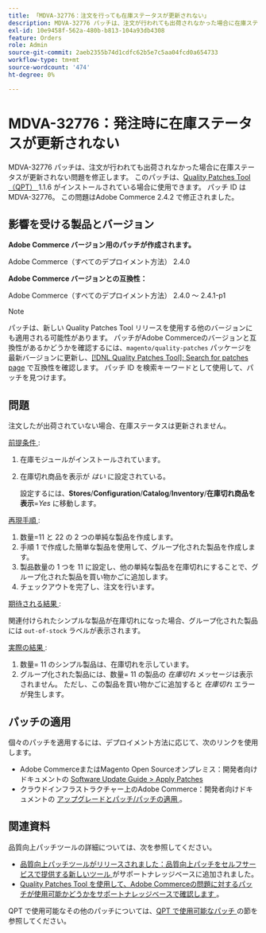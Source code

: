 ```yaml
---
title: 「MDVA-32776：注文を行っても在庫ステータスが更新されない」
description: MDVA-32776 パッチは、注文が行われても出荷されなかった場合に在庫ステータスが更新されない問題を修正します。 このパッチは、[Quality Patches Tool （QPT） ] （https://experienceleague.adobe.com/ja/docs/commerce-operations/upgrade-guide/patches/overview） 1.1.6 がインストールされている場合に利用できます。 パッチ ID は MDVA-32776。 この問題はAdobe Commerce 2.4.2 で修正されました。
exl-id: 10e9458f-562a-480b-b813-104a93db4308
feature: Orders
role: Admin
source-git-commit: 2aeb2355b74d1cdfc62b5e7c5aa04fcd0a654733
workflow-type: tm+mt
source-wordcount: '474'
ht-degree: 0%

---
```


# MDVA-32776：発注時に在庫ステータスが更新されない

MDVA-32776 パッチは、注文が行われても出荷されなかった場合に在庫ステータスが更新されない問題を修正します。 このパッチは、[Quality Patches Tool （QPT） ](https://experienceleague.adobe.com/ja/docs/commerce-operations/upgrade-guide/patches/overview)1.1.6 がインストールされている場合に使用できます。 パッチ ID は MDVA-32776。 この問題はAdobe Commerce 2.4.2 で修正されました。

## 影響を受ける製品とバージョン

**Adobe Commerce バージョン用のパッチが作成されます。**

Adobe Commerce（すべてのデプロイメント方法） 2.4.0

**Adobe Commerce バージョンとの互換性：**

Adobe Commerce（すべてのデプロイメント方法） 2.4.0 ～ 2.4.1-p1

>[!NOTE]
>
>パッチは、新しい Quality Patches Tool リリースを使用する他のバージョンにも適用される可能性があります。 パッチがAdobe Commerceのバージョンと互換性があるかどうかを確認するには、`magento/quality-patches` パッケージを最新バージョンに更新し、[[!DNL Quality Patches Tool]: Search for patches page](https://experienceleague.adobe.com/tools/commerce-quality-patches/index.html?lang=ja) で互換性を確認します。 パッチ ID を検索キーワードとして使用して、パッチを見つけます。

## 問題

注文したが出荷されていない場合、在庫ステータスは更新されません。

<u> 前提条件 </u>:

1. 在庫モジュールがインストールされています。
1. 在庫切れ商品を表示が *はい* に設定されている。

   設定するには、**Stores**/**Configuration**/**Catalog**/**Inventory**/**在庫切れ商品を表示**=*Yes* に移動します。

<u> 再現手順 </u>:

1. 数量=11 と 22 の 2 つの単純な製品を作成します。
1. 手順 1 で作成した簡単な製品を使用して、グループ化された製品を作成します。
1. 製品数量の 1 つを 11 に設定し、他の単純な製品を在庫切れにすることで、グループ化された製品を買い物かごに追加します。
1. チェックアウトを完了し、注文を行います。

<u> 期待される結果 </u>:

関連付けられたシンプルな製品が在庫切れになった場合、グループ化された製品には `out-of-stock` ラベルが表示されます。

<u> 実際の結果 </u>:

1. 数量= 11 のシンプル製品は、在庫切れを示しています。
1. グループ化された製品には、数量= 11 の製品の *在庫切れ* メッセージは表示されません。 ただし、この製品を買い物かごに追加すると *在庫切れ* エラーが発生します。

## パッチの適用

個々のパッチを適用するには、デプロイメント方法に応じて、次のリンクを使用します。

* Adobe CommerceまたはMagento Open Sourceオンプレミス：開発者向けドキュメントの [Software Update Guide > Apply Patches](https://experienceleague.adobe.com/ja/docs/commerce-operations/tools/quality-patches-tool/usage)
* クラウドインフラストラクチャー上のAdobe Commerce：開発者向けドキュメントの [ アップグレードとパッチ/パッチの適用 ](https://experienceleague.adobe.com/ja/docs/commerce-cloud-service/user-guide/develop/upgrade/apply-patches)。

## 関連資料

品質向上パッチツールの詳細については、次を参照してください。

* [ 品質向上パッチツールがリリースされました：品質向上パッチをセルフサービスで提供する新しいツール ](/help/announcements/adobe-commerce-announcements/magento-quality-patches-released-new-tool-to-self-serve-quality-patches.md) がサポートナレッジベースに追加されました。
* [Quality Patches Tool を使用して、Adobe Commerceの問題に対するパッチが使用可能かどうかをサポートナレッジベースで確認します ](/help/support-tools/patches-available-in-qpt-tool/check-patch-for-magento-issue-with-magento-quality-patches.md)。

QPT で使用可能なその他のパッチについては、[QPT で使用可能なパッチ ](https://support.magento.com/hc/en-us/sections/360010506631-Patches-available-in-QPT-tool-) の節を参照してください。
